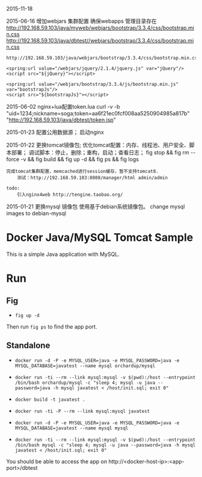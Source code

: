 2015-11-18
    

2015-06-16
    增加webjars 集群配置
    确保webapps 管理目录存在
    http://192.168.59.103/java/myweb/webjars/bootstrap/3.3.4/css/bootstrap.min.css
    http://192.168.59.103/java/dbtest//webjars/bootstrap/3.3.4/css/bootstrap.min.css
    
    http://192.168.59.103/java/webjars/bootstrap/3.3.4/css/bootstrap.min.css
    
    <spring:url value="/webjars/jquery/2.1.4/jquery.js" var="jQuery"/>
    <script src="${jQuery}"></script>

    <spring:url value="/webjars/bootstrap/3.3.4/js/bootstrap.min.js" var="bootstrapJs"/>
    <script src="${bootstrapJs}"></script>

    

    
2015-06-02
    nginx+lua配置token.lua
    curl -v -b "uid=1234;nickname=soga;token=aa6f21ec0fcf008aa5250904985a817b" "http://192.168.59.103/java/dbtest/token.jsp"


2015-01-23
    配置公用数据源；
    启动nginx
    
2015-01-22
    更换tomcat镜像包;
    优化tomcat配置：内存、线程池、用户安全、脚本部署；
    调试脚本：停止，删除；重构，启动；查看日志；
        fig stop && fig rm --force -v && fig build && fig up -d && fig ps && fig logs

    完成tomcat集群配置，memcached进行session缓存，暂不支持tomcat8.
        测试：http://192.168.59.103:8080/manager/html admin/admin

    todo:
        引入nginx4web http://tengine.taobao.org/
    

2015-01-21
    更换mysql 镜像包
    使用基于debian系统镜像包。
    change mysql images to debian-mysql

# Docker Java/MySQL Tomcat Sample
This is a simple Java application with MySQL.

# Run

## Fig
* `fig up -d`

Then run `fig ps` to find the app port.

## Standalone

* `docker run -d -P -e MYSQL_USER=java -e MYSQL_PASSWORD=java -e MYSQL_DATABASE=javatest --name mysql orchardup/mysql`
* `docker run -ti --rm --link mysql:mysql -v $(pwd):/host --entrypoint /bin/bash orchardup/mysql -c "sleep 4; mysql -u java --password=java -h mysql javatest < /host/init.sql; exit 0"`
* `docker build -t javatest .`
* `docker run -ti -P --rm --link mysql:mysql javatest`

* `docker run -d -P -e MYSQL_USER=java -e MYSQL_PASSWORD=java -e MYSQL_DATABASE=javatest --name mysql mysql`
* `docker run -ti --rm --link mysql:mysql -v $(pwd):/host --entrypoint /bin/bash mysql -c "sleep 4; mysql -u java --password=java -h mysql javatest < /host/init.sql; exit 0"`


You should be able to access the app on http://\<docker-host-ip\>:\<app-port\>/dbtest
